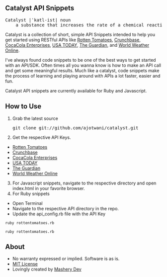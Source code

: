 ## Catalyst API Snippets 

<pre>Catalyst |ˈkatl-ist| noun
	a substance that increases the rate of a chemical reaction without itself undergoing any permanent chemical change.
</pre>

Catalyst is a collection of short, simple API Snippets intended to help you get started using RESTful APIs like  [Rotten Tomatoes](http://developer.rottentomatoes.com), [Crunchbase](http://developer.crunchbase.com), [CocaCola Enterprises](http://developer.cokecce.com), [USA TODAY](http://developer.usatoday.com), [The Guardian](http://www.theguardian.com/open-platform), and [World Weather Online](http://developer.worldweatheronline.com).

I've always found code snippets to be one of the best ways to get started with an API/SDK. Often times all you wanna know is how to make an API call and get some meaningful results. Much like a catalyst, code snippets make the process of learning and playing around with APIs a lot faster, easier and fun. 

Catalyst API snippets are currently available for Ruby and Javascript.

## How to Use

1. Grab the latest source
	<pre>git clone git://github.com/ajotwani/catalyst.git</pre>
2. Get the respective API Keys.
 - [Rotten Tomatoes](http://developer.rottentomatoes.com)
 - [Crunchbase](http://developer.crunchbase.com)
 - [CocaCola Enterprises](http://developer.cokecce.com) 
 - [USA TODAY](http://developer.usatoday.com)
 - [The Guardian](http://www.theguardian.com/open-platform)
 - [World Weather Online](http://developer.worldweatheronline.com) 
3. For Javascript snippets, navigate to the respective directory and open index.html in your favorite browser. 
4. For Ruby snippets
 - Open Terminal 
 - Navigate to the respective API directory in the repo.
 - Update the api_config.rb file with the API Key

<code>ruby rottentomatoes.rb</code>

<code>ruby rottentomatoes.rb</code>

## About 

* No warranty expressed or implied. Software is as is.
* [MIT License](http://www.opensource.org/licenses/mit-license.html)
* Lovingly created by [Mashery Dev](http://dev.mashery.com)